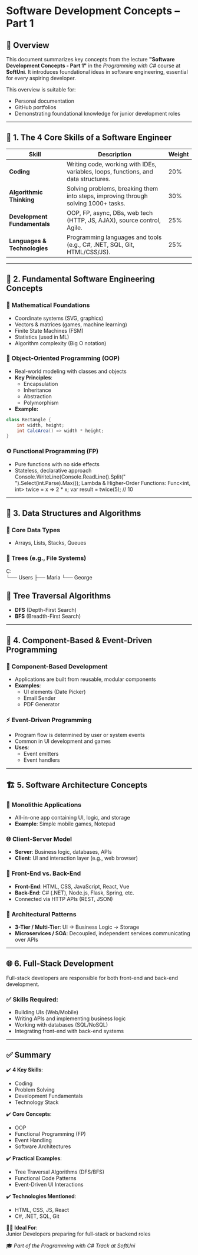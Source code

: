 # Software Development Concepts – Part 1

## 🧠 Overview

This document summarizes key concepts from the lecture **"Software Development Concepts - Part 1"** in the _Programming with C#_ course at **SoftUni**. It introduces foundational ideas in software engineering, essential for every aspiring developer.

This overview is suitable for:
- Personal documentation
- GitHub portfolios
- Demonstrating foundational knowledge for junior development roles

---

## 🔑 1. The 4 Core Skills of a Software Engineer

| Skill                   | Description                                                                                     | Weight |
|------------------------|-------------------------------------------------------------------------------------------------|--------|
| **Coding**             | Writing code, working with IDEs, variables, loops, functions, and data structures.              | 20%    |
| **Algorithmic Thinking**| Solving problems, breaking them into steps, improving through solving 1000+ tasks.              | 30%    |
| **Development Fundamentals** | OOP, FP, async, DBs, web tech (HTTP, JS, AJAX), source control, Agile.                   | 25%    |
| **Languages & Technologies**| Programming languages and tools (e.g., C#, .NET, SQL, Git, HTML/CSS/JS).                 | 25%    |

---

## 🧱 2. Fundamental Software Engineering Concepts

### 📐 Mathematical Foundations
- Coordinate systems (SVG, graphics)
- Vectors & matrices (games, machine learning)
- Finite State Machines (FSM)
- Statistics (used in ML)
- Algorithm complexity (Big O notation)

### 🧊 Object-Oriented Programming (OOP)
- Real-world modeling with classes and objects  
- **Key Principles**:  
  - Encapsulation  
  - Inheritance  
  - Abstraction  
  - Polymorphism  
- **Example:**
```csharp
class Rectangle {
    int width, height;
    int CalcArea() => width * height;
}
```
### ⚙️ Functional Programming (FP)
 - Pure functions with no side effects
 - Stateless, declarative approach
Console.WriteLine(Console.ReadLine().Split(" ").Select(int.Parse).Max());
Lambda & Higher-Order Functions:
Func<int, int> twice = x => 2 * x;
var result = twice(5); // 10

---

## 🧮 3. Data Structures and Algorithms
### 🔢 Core Data Types
 - Arrays, Lists, Stacks, Queues

### 🌳 Trees (e.g., File Systems)
C:\
 └── Users
     ├── Maria
     └── George
## 📌 Tree Traversal Algorithms

- **DFS** (Depth-First Search)  
- **BFS** (Breadth-First Search)

---

## 🧩 4. Component-Based & Event-Driven Programming

### 🧱 Component-Based Development
- Applications are built from reusable, modular components  
- **Examples**:  
  - UI elements (Date Picker)  
  - Email Sender  
  - PDF Generator

### ⚡ Event-Driven Programming
- Program flow is determined by user or system events  
- Common in UI development and games  
- **Uses**:  
  - Event emitters  
  - Event handlers

---

## 🏗️ 5. Software Architecture Concepts

### 🧱 Monolithic Applications
- All-in-one app containing UI, logic, and storage  
- **Example**: Simple mobile games, Notepad

### 🌐 Client-Server Model
- **Server**: Business logic, databases, APIs  
- **Client**: UI and interaction layer (e.g., web browser)

### 🔄 Front-End vs. Back-End
- **Front-End**: HTML, CSS, JavaScript, React, Vue  
- **Back-End**: C# (.NET), Node.js, Flask, Spring, etc.  
- Connected via HTTP APIs (REST, JSON)

### 🧭 Architectural Patterns
- **3-Tier / Multi-Tier**: UI → Business Logic → Storage  
- **Microservices / SOA**: Decoupled, independent services communicating over APIs

---

## 🌐 6. Full-Stack Development

Full-stack developers are responsible for both front-end and back-end development.

### ✅ Skills Required:
- Building UIs (Web/Mobile)
- Writing APIs and implementing business logic
- Working with databases (SQL/NoSQL)
- Integrating front-end with back-end systems

---

## ✅ Summary

✔️ **4 Key Skills**:
- Coding  
- Problem Solving  
- Development Fundamentals  
- Technology Stack  

✔️ **Core Concepts**:
- OOP  
- Functional Programming (FP)  
- Event Handling  
- Software Architectures  

✔️ **Practical Examples**:
- Tree Traversal Algorithms (DFS/BFS)  
- Functional Code Patterns  
- Event-Driven UI Interactions  

✔️ **Technologies Mentioned**:
- HTML, CSS, JS, React  
- C#, .NET, SQL, Git  

👨‍💻 **Ideal For**:  
Junior Developers preparing for full-stack or backend roles

🎓 _Part of the Programming with C# Track at SoftUni_
